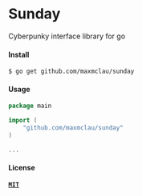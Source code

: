 # Sunday

Cyberpunky interface library for go

#### Install

```Shell
$ go get github.com/maxmclau/sunday
```

#### Usage

```Go
package main

import (
    "github.com/maxmclau/sunday"
)

...

```

#### License

[**`MIT`**](LICENSE)
